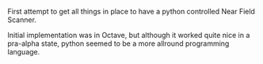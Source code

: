 First attempt to get all things in place to have a python controlled Near Field Scanner.

Initial implementation was in Octave, but although it worked quite nice in a pra-alpha state, python seemed to be a more allround programming language.
